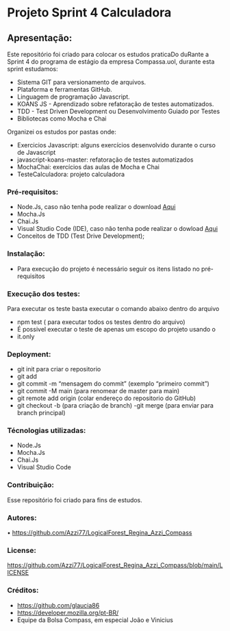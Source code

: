 # Projeto  Sprint 4 Calculadora

## Apresentação: 

Este repositório foi criado para colocar os estudos praticaDo duRante a Sprint 4 do programa de estágio da empresa Compassa.uol, 
durante esta sprint estudamos:

- Sistema GIT para versionamento de arquivos.
- Plataforma e ferramentas GitHub.
- Linguagem de programação Javascript.
- KOANS JS - Aprendizado sobre refatoração de testes automatizados.
- TDD - Test Driven Development ou Desenvolvimento Guiado por Testes
- Bibliotecas como Mocha e Chai

Organizei os estudos por pastas onde:

- Exercicios Javascript: alguns exercícios desenvolvido durante o curso de Javascript 
- javascript-koans-master: refatoração de testes automatizados
- MochaChai: exercícios das aulas de Mocha e Chai
- TesteCalculadora: projeto calculadora

### Pré-requisitos:

- Node.Js, caso não tenha pode realizar o download [Aqui](https://nodejs.org/en/)
- Mocha.Js 
- Chai.Js 
- Visual Studio Code (IDE), caso não tenha pode realizar o dowload [Aqui](https://code.visualstudio.com/download)
- Conceitos de TDD (Test Drive Development);

### Instalação:
- Para execução do projeto é necessário seguir os itens listado no pré-requisitos

### Execução dos testes:
Para executar os teste basta executar o comando abaixo dentro do arquivo
- npm test ( para executar todos os testes dentro do arquivo)
- É possivel executar o teste de apenas um escopo do projeto usando o
- it.only 

### Deployment:
- git init para criar o repositorio
- git add <nome do arquivo>
- git commit -m “mensagem do commit” (exemplo “primeiro commit”)
- git commit -M main (para renomear de master para main)
- git remote add origin (colar endereço do repositorio do GitHub)
- git checkout -b <nome da branch> (para criação de branch)
-git merge <nome da branch> (para enviar para branch principal)

### Técnologias utilizadas:
- Node.Js
- Mocha.Js
- Chai.Js
- Visual Studio Code

### Contribuição:
Esse repositório foi criado para fins de estudos.

### Autores:
•	https://github.com/Azzi77/LogicalForest_Regina_Azzi_Compass

### License:
  https://github.com/Azzi77/LogicalForest_Regina_Azzi_Compass/blob/main/LICENSE

### Créditos:
- https://github.com/glaucia86
- https://developer.mozilla.org/pt-BR/
- Equipe da Bolsa Compass, em especial João e Vinicius



